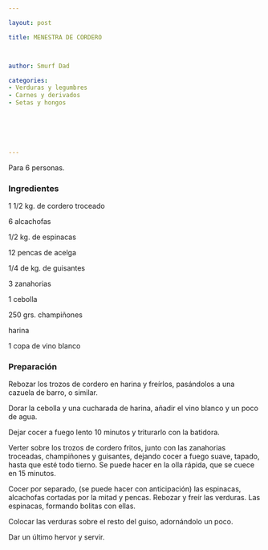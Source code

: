 ```yaml
---

layout: post

title: MENESTRA DE CORDERO



author: Smurf Dad

categories:
- Verduras y legumbres
- Carnes y derivados
- Setas y hongos






---
```


Para 6 personas.

<h3>Ingredientes</h3>

1 1/2 kg. de cordero troceado

6 alcachofas

1/2 kg. de espinacas

12 pencas de acelga

1/4 de kg. de guisantes

3 zanahorias

1 cebolla

250 grs. champiñones

harina

1 copa de vino blanco

<h3>Preparación</h3>

Rebozar los trozos de cordero en harina y freírlos, pasándolos a una cazuela de barro, o similar.

Dorar la cebolla y una cucharada de harina, añadir el vino blanco y un poco de agua.

Dejar cocer a fuego lento 10 minutos y triturarlo con la batidora.

Verter sobre los trozos de cordero fritos, junto con las zanahorias troceadas, champiñones y guisantes, dejando cocer a fuego suave, tapado, hasta que esté todo tierno. Se puede hacer en la olla rápida, que se cuece en 15 minutos.

Cocer por separado, (se puede hacer con anticipación) las espinacas, alcachofas cortadas por la mitad y pencas.           Rebozar y freír las verduras. Las espinacas, formando bolitas con ellas.

Colocar las verduras sobre el resto del guiso, adornándolo un poco.

Dar un último hervor y servir.